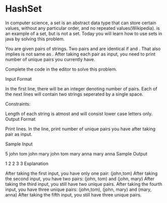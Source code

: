 # HashSet

In computer science, a set is an abstract data type that can store certain values, without any particular order, and no repeated values(Wikipedia).  is an example of a set, but  is not a set. Today you will learn how to use sets in java by solving this problem.

You are given  pairs of strings. Two pairs  and  are identical if  and . That also implies  is not same as . After taking each pair as input, you need to print number of unique pairs you currently have.

Complete the code in the editor to solve this problem.

Input Format

In the first line, there will be an integer  denoting number of pairs. Each of the next  lines will contain two strings seperated by a single space.

Constraints:

Length of each string is atmost  and will consist lower case letters only.
Output Format

Print  lines. In the  line, print number of unique pairs you have after taking  pair as input.

Sample Input

5
john tom
john mary
john tom
mary anna
mary anna
Sample Output

1
2
2
3
3
Explanation

After taking the first input, you have only one pair: (john,tom)
After taking the second input, you have two pairs: (john, tom) and (john, mary)
After taking the third input, you still have two unique pairs.
After taking the fourth input, you have three unique pairs: (john,tom), (john, mary) and (mary, anna)
After taking the fifth input, you still have three unique pairs.
